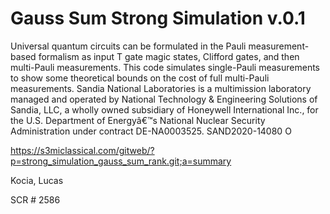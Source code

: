 # Gauss Sum Strong Simulation v.0.1

Universal quantum circuits can be formulated in the Pauli measurement-based formalism as input T gate magic states, Clifford gates, and then multi-Pauli measurements. This code simulates single-Pauli measurements to show some theoretical bounds on the cost of full multi-Pauli measurements. Sandia National Laboratories is a multimission laboratory managed and operated by National Technology &amp; Engineering Solutions of Sandia, LLC, a wholly owned subsidiary of Honeywell International Inc., for the U.S. Department of Energyâ€™s National Nuclear Security Administration under contract DE-NA0003525. SAND2020-14080 O

https://s3miclassical.com/gitweb/?p=strong_simulation_gauss_sum_rank.git;a=summary

Kocia, Lucas

SCR # 2586
